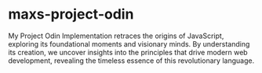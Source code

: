 # maxs-project-odin
My Project Odin Implementation retraces the origins of JavaScript, exploring its foundational moments and visionary minds. By understanding its creation, we uncover insights into the principles that drive modern web development, revealing the timeless essence of this revolutionary language.
